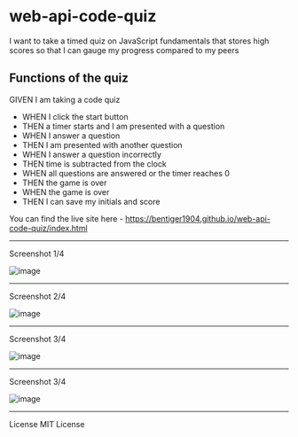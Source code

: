 # web-api-code-quiz

I want to take a timed quiz on JavaScript fundamentals that stores high scores
so that I can gauge my progress compared to my peers

## Functions of the quiz

GIVEN I am taking a code quiz
- WHEN I click the start button
- THEN a timer starts and I am presented with a question
- WHEN I answer a question
- THEN I am presented with another question
- WHEN I answer a question incorrectly
- THEN time is subtracted from the clock
- WHEN all questions are answered or the timer reaches 0
- THEN the game is over
- WHEN the game is over
- THEN I can save my initials and score

You can find the live site here - https://bentiger1904.github.io/web-api-code-quiz/index.html

_________________________________________________________________________________________________________________
Screenshot 1/4

![image](https://github.com/bentiger1904/PasswordGenerator/assets/150267998/0483d21b-89e5-4f99-9fa6-4137195afb81)

_________________________________________________________________________________________________________________
Screenshot 2/4

![image](https://github.com/bentiger1904/PasswordGenerator/assets/150267998/4404bd17-5719-4bb9-9dcb-639812c3abe0)

_________________________________________________________________________________________________________________
Screenshot 3/4

![image](https://github.com/bentiger1904/PasswordGenerator/assets/150267998/4fcad6bf-85bd-4320-9485-2fbb718b51cc)

_________________________________________________________________________________________________________________
Screenshot 3/4

![image](https://github.com/bentiger1904/PasswordGenerator/assets/150267998/dba9dd3b-c2d1-4179-8750-f7aa191a0371)

_________________________________________________________________________________________________________________

License MIT License
